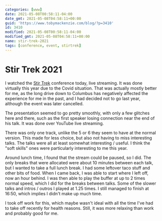 ```yaml
---
categories: [www]
date: 2021-05-08T00:58:11-04:00
date_gmt: 2021-05-08T04:58:11+00:00
guid: 'https://www.tobymackenzie.com/blog/?p=3410'
id: 3410
modified: 2021-05-08T00:58:11-04:00
modified_gmt: 2021-05-08T04:58:11+00:00
name: stir-trek-2021
tags: [conference, event, stirtrek]
---
```


Stir Trek 2021
==============

I watched the [Stir Trek](https://stirtrek.com/) conference today, live streaming.  It was done virtually this year due to the Covid situation.<!--more-->  That was actually mostly better for me, as the long drive down to Columbus has negatively affected the experience for me in the past, and I had decided not to go last year, although the event was later cancelled.

The presentation seemed to go pretty smoothly, with only a few glitches here and there, such as the first speaker losing connection near the end of his talk.  It was done over YouTube live streaming.

There was only one track, unlike the 5 or 6 they seem to have at the normal version.  This made for less choice, but also not having to miss interesting talks.  The talks were all at least somewhat interesting / useful.  I think the "soft skills" ones were particularly interesting to me this year.

Around lunch time, I found that the stream could be paused, so I did.  The only breaks that were allocated were about 10 minutes between each talk, but I wanted to take a full lunch break.  I had some leftover taco stuff and other bits of food.  When I came back, I was able to start where I left off, now an hour behind.  I was then able to play the buffer at up to 2 times normal speed, which I did for the breaks between talks.  Some of the slower talks and intros / outros I played at 1.25 times.  I still managed to finish at 16:50, which implies I didn't make up much time.

I took off work for this, which maybe wasn't ideal with all the time I've had to take off recently for health reasons.  Still, it was more relaxing than work and probably good for me.
